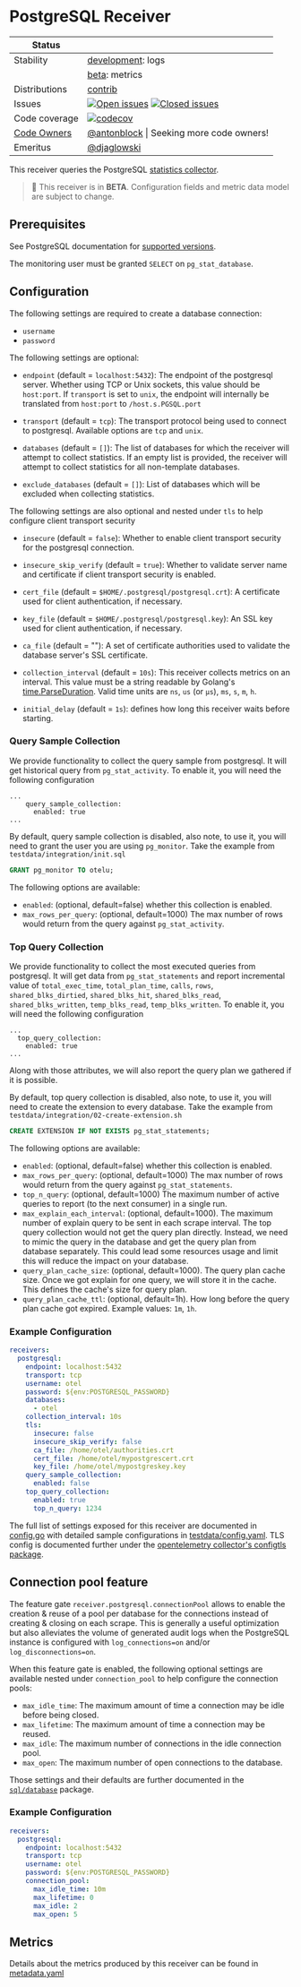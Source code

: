 # PostgreSQL Receiver

<!-- status autogenerated section -->
| Status        |           |
| ------------- |-----------|
| Stability     | [development]: logs   |
|               | [beta]: metrics   |
| Distributions | [contrib] |
| Issues        | [![Open issues](https://img.shields.io/github/issues-search/open-telemetry/opentelemetry-collector-contrib?query=is%3Aissue%20is%3Aopen%20label%3Areceiver%2Fpostgresql%20&label=open&color=orange&logo=opentelemetry)](https://github.com/open-telemetry/opentelemetry-collector-contrib/issues?q=is%3Aopen+is%3Aissue+label%3Areceiver%2Fpostgresql) [![Closed issues](https://img.shields.io/github/issues-search/open-telemetry/opentelemetry-collector-contrib?query=is%3Aissue%20is%3Aclosed%20label%3Areceiver%2Fpostgresql%20&label=closed&color=blue&logo=opentelemetry)](https://github.com/open-telemetry/opentelemetry-collector-contrib/issues?q=is%3Aclosed+is%3Aissue+label%3Areceiver%2Fpostgresql) |
| Code coverage | [![codecov](https://codecov.io/github/open-telemetry/opentelemetry-collector-contrib/graph/main/badge.svg?component=receiver_postgresql)](https://app.codecov.io/gh/open-telemetry/opentelemetry-collector-contrib/tree/main/?components%5B0%5D=receiver_postgresql&displayType=list) |
| [Code Owners](https://github.com/open-telemetry/opentelemetry-collector-contrib/blob/main/CONTRIBUTING.md#becoming-a-code-owner)    | [@antonblock](https://www.github.com/antonblock) \| Seeking more code owners! |
| Emeritus      | [@djaglowski](https://www.github.com/djaglowski) |

[development]: https://github.com/open-telemetry/opentelemetry-collector/blob/main/docs/component-stability.md#development
[beta]: https://github.com/open-telemetry/opentelemetry-collector/blob/main/docs/component-stability.md#beta
[contrib]: https://github.com/open-telemetry/opentelemetry-collector-releases/tree/main/distributions/otelcol-contrib
<!-- end autogenerated section -->

This receiver queries the PostgreSQL [statistics collector](https://www.postgresql.org/docs/13/monitoring-stats.html).

> :construction: This receiver is in **BETA**. Configuration fields and metric data model are subject to change.

## Prerequisites

See PostgreSQL documentation for [supported versions](https://www.postgresql.org/support/versioning).

The monitoring user must be granted `SELECT` on `pg_stat_database`.

## Configuration

The following settings are required to create a database connection:

- `username`
- `password`

The following settings are optional:

- `endpoint` (default = `localhost:5432`): The endpoint of the postgresql server. Whether using TCP or Unix sockets, this value should be `host:port`. If `transport` is set to `unix`, the endpoint will internally be translated from `host:port` to `/host.s.PGSQL.port`
- `transport` (default = `tcp`): The transport protocol being used to connect to postgresql. Available options are `tcp` and `unix`.

- `databases` (default = `[]`): The list of databases for which the receiver will attempt to collect statistics. If an empty list is provided, the receiver will attempt to collect statistics for all non-template databases.

- `exclude_databases` (default = `[]`): List of databases which will be excluded when collecting statistics.

The following settings are also optional and nested under `tls` to help configure client transport security

- `insecure` (default = `false`): Whether to enable client transport security for the postgresql connection.
- `insecure_skip_verify` (default = `true`): Whether to validate server name and certificate if client transport security is enabled.
- `cert_file` (default = `$HOME/.postgresql/postgresql.crt`): A certificate used for client authentication, if necessary.
- `key_file` (default = `$HOME/.postgresql/postgresql.key`): An SSL key used for client authentication, if necessary.
- `ca_file` (default = ""): A set of certificate authorities used to validate the database server's SSL certificate.

- `collection_interval` (default = `10s`): This receiver collects metrics on an interval. This value must be a string readable by Golang's [time.ParseDuration](https://pkg.go.dev/time#ParseDuration). Valid time units are `ns`, `us` (or `µs`), `ms`, `s`, `m`, `h`.
- `initial_delay` (default = `1s`): defines how long this receiver waits before starting.

### Query Sample Collection
We provide functionality to collect the query sample from postgresql. It will get historical query 
from `pg_stat_activity`. To enable it, you will need the following configuration
```
...
    query_sample_collection:
      enabled: true
...
```
By default, query sample collection is disabled, also note, to use it, you will need 
to grant the user you are using `pg_monitor`. Take the example from `testdata/integration/init.sql`

```sql
GRANT pg_monitor TO otelu;
```

The following options are available:
- `enabled`: (optional, default=false) whether this collection is enabled.
- `max_rows_per_query`: (optional, default=1000) The max number of rows would return from the query 
against `pg_stat_activity`.

### Top Query Collection
We provide functionality to collect the most executed queries from postgresql. It will get data from `pg_stat_statements` and report incremental value of `total_exec_time`, `total_plan_time`, `calls`, `rows`, `shared_blks_dirtied`, `shared_blks_hit`, `shared_blks_read`, `shared_blks_written`, `temp_blks_read`, `temp_blks_written`. To enable it, you will need the following configuration
```
...
  top_query_collection:
    enabled: true
...
```

Along with those attributes, we will also report the query plan we gathered if it is possible. 

By default, top query collection is disabled, also note, to use it, you will need 
to create the extension to every database. Take the example from `testdata/integration/02-create-extension.sh`

```sql
CREATE EXTENSION IF NOT EXISTS pg_stat_statements;
```

The following options are available:
- `enabled`: (optional, default=false) whether this collection is enabled.
- `max_rows_per_query`: (optional, default=1000) The max number of rows would return from the query 
against `pg_stat_statements`.
- `top_n_query`: (optional, default=1000) The maximum number of active queries to report (to the next consumer) in a single run.
- `max_explain_each_interval`: (optional, default=1000). The maximum number of explain query to be sent in each scrape interval. The top query 
collection would not get the query plan directly. Instead, we need to mimic the query in the database and get the query plan from database 
separately. This could lead some resources usage and limit this will reduce the impact on your database.
- `query_plan_cache_size`: (optional, default=1000). The query plan cache size. Once we got explain for one query, we will store it in the cache.
This defines the cache's size for query plan.
- `query_plan_cache_ttl`: (optional, default=1h). How long before the query plan cache got expired. Example values: `1m`, `1h`. 

### Example Configuration

```yaml
receivers:
  postgresql:
    endpoint: localhost:5432
    transport: tcp
    username: otel
    password: ${env:POSTGRESQL_PASSWORD}
    databases:
      - otel
    collection_interval: 10s
    tls:
      insecure: false
      insecure_skip_verify: false
      ca_file: /home/otel/authorities.crt
      cert_file: /home/otel/mypostgrescert.crt
      key_file: /home/otel/mypostgreskey.key
    query_sample_collection:
      enabled: false 
    top_query_collection:
      enabled: true
      top_n_query: 1234
```

The full list of settings exposed for this receiver are documented in [config.go](./config.go) with detailed sample configurations in [testdata/config.yaml](./testdata/config.yaml). TLS config is documented further under the [opentelemetry collector's configtls package](https://github.com/open-telemetry/opentelemetry-collector/blob/main/config/configtls/README.md).

## Connection pool feature

The feature gate `receiver.postgresql.connectionPool` allows to enable the creation & reuse of a pool per database for the connections instead of creating & closing on each scrape.
This is generally a useful optimization but also alleviates the volume of generated audit logs when the PostgreSQL instance is configured with `log_connections=on` and/or `log_disconnections=on`.

When this feature gate is enabled, the following optional settings are available nested under `connection_pool` to help configure the connection pools:

- `max_idle_time`: The maximum amount of time a connection may be idle before being closed.
- `max_lifetime`: The maximum amount of time a connection may be reused.
- `max_idle`: The maximum number of connections in the idle connection pool.
- `max_open`: The maximum number of open connections to the database.

Those settings and their defaults are further documented in the [`sql/database`](https://pkg.go.dev/database/sql#DB) package.

### Example Configuration

```yaml
receivers:
  postgresql:
    endpoint: localhost:5432
    transport: tcp
    username: otel
    password: ${env:POSTGRESQL_PASSWORD}
    connection_pool:
      max_idle_time: 10m
      max_lifetime: 0
      max_idle: 2
      max_open: 5
```

## Metrics

Details about the metrics produced by this receiver can be found in [metadata.yaml](./metadata.yaml)
